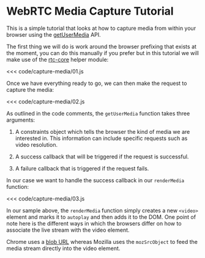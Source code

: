 # WebRTC Media Capture Tutorial

This is a simple tutorial that looks at how to capture media from within
your browser using the [getUserMedia](http://www.w3.org/TR/mediacapture-streams/#dom-navigator-getusermedia) API.

The first thing we will do is work around the browser prefixing that exists
at the moment, you can do this manually if you prefer but in this tutorial we will make use of the [rtc-core](/modules-rtc-core.html) helper module:

<<< code/capture-media/01.js

Once we have everything ready to go, we can then make the request to capture the media:

<<< code/capture-media/02.js

As outlined in the code comments, the `getUserMedia` function takes three arguments:

1. A constraints object which tells the browser the kind of media we are interested in.  This information can include specific requests such as video resolution.

2. A success callback that will be triggered if the request is successful.

3. A failure callback that is triggered if the request fails.

In our case we want to handle the success callback in our `renderMedia` function:

<<< code/capture-media/03.js

In our sample above, the `renderMedia` function simply creates a new `<video>` element and marks it to `autoplay` and then adds it to the DOM.  One point of note here is the different ways in which the browsers differ on how to associate the live stream with the video element.

Chrome uses a [blob URL](http://www.w3.org/TR/FileAPI/#url) whereas Mozilla uses the `mozSrcObject` to feed the media stream directly into the video element.
